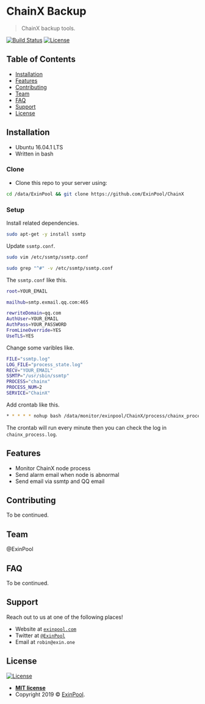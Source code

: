 # ChainX Backup

> ChainX backup tools.

[![Build Status](http://img.shields.io/travis/badges/badgerbadgerbadger.svg?style=flat-square)](https://travis-ci.org/badges/badgerbadgerbadger) [![License](http://img.shields.io/:license-mit-blue.svg?style=flat-square)](http://badges.mit-license.org)

## Table of Contents 

- [Installation](#installation)
- [Features](#features)
- [Contributing](#contributing)
- [Team](#team)
- [FAQ](#faq)
- [Support](#support)
- [License](#license)

## Installation

- Ubuntu 16.04.1 LTS
- Written in bash

### Clone

- Clone this repo to your server using:

``` bash
cd /data/ExinPool && git clone https://github.com/ExinPool/ChainX
```

### Setup

Install related dependencies.

``` bash
sudo apt-get -y install ssmtp
```

Update `ssmtp.conf`.

``` bash
sudo vim /etc/ssmtp/ssmtp.conf

sudo grep "^#" -v /etc/ssmtp/ssmtp.conf
```

The `ssmtp.conf` like this.

``` bash
root=YOUR_EMAIL

mailhub=smtp.exmail.qq.com:465

rewriteDomain=qq.com
AuthUser=YOUR_EMAIL
AuthPass=YOUR_PASSWORD
FromLineOverride=YES
UseTLS=YES
```

Change some varibles like.

``` bash
FILE="ssmtp.log"
LOG_FILE="process_state.log"
RECV="YOUR_EMAIL"
SSMTP="/usr/sbin/ssmtp"
PROCESS="chainx"
PROCESS_NUM=2
SERVICE="ChainX"
```

Add crontab like this.

``` bash
* * * * * nohup bash /data/monitor/exinpool/ChainX/process/chainx_process.sh >> /data/monitor/exinpool/ChainX/process/chainx_process.log &
```

The crontab will run every minute then you can check the log in `chainx_process.log`.

## Features

- Monitor ChainX node process
- Send alarm email when node is abnormal
- Send email via ssmtp and QQ email

## Contributing

To be continued.

## Team

@ExinPool

## FAQ

To be continued.

## Support

Reach out to us at one of the following places!

- Website at <a href="https://exinpool.com" target="_blank">`exinpool.com`</a>
- Twitter at <a href="http://twitter.com/ExinPool" target="_blank">`@ExinPool`</a>
- Email at `robin@exin.one`

## License

[![License](http://img.shields.io/:license-mit-blue.svg?style=flat-square)](http://badges.mit-license.org)

- **[MIT license](https://opensource.org/licenses/mit-license.php)**
- Copyright 2019 © <a href="https://exinpool.com" target="_blank">ExinPool</a>.